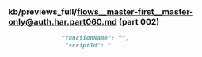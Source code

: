 ### kb/previews_full/flows__master-first__master-only@auth.har.part060.md (part 002)

```md
               "functionName": "",
                "scriptId": "
```

```

